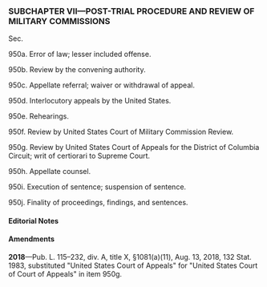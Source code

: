 ### SUBCHAPTER VII—POST-TRIAL PROCEDURE AND REVIEW OF MILITARY COMMISSIONS ###

Sec.

950a. Error of law; lesser included offense.

950b. Review by the convening authority.

950c. Appellate referral; waiver or withdrawal of appeal.

950d. Interlocutory appeals by the United States.

950e. Rehearings.

950f. Review by United States Court of Military Commission Review.

950g. Review by United States Court of Appeals for the District of Columbia Circuit; writ of certiorari to Supreme Court.

950h. Appellate counsel.

950i. Execution of sentence; suspension of sentence.

950j. Finality of proceedings, findings, and sentences.

#### **Editorial Notes** ####

#### Amendments ####

**2018**—Pub. L. 115–232, div. A, title X, §1081(a)(11), Aug. 13, 2018, 132 Stat. 1983, substituted "United States Court of Appeals" for "United States Court of Court of Appeals" in item 950g.